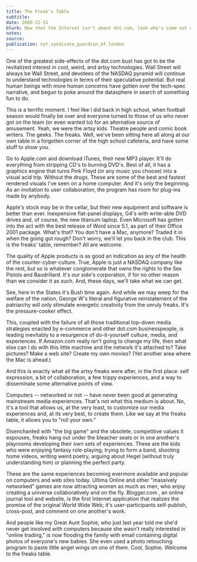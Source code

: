 ```yaml
---
title: The Freak's Table
subtitle:
date: 2000-12-31
blurb: Now that the Internet isn't about dot.com, look who's come out of the woodwork!
notes:
source:
publication: nyt_syndicate_guardian_of_london
---
```


One of the greatest side-effects of the dot.com bust has got to be the revitalized interest in cool, weird, and artsy technologies. Wall Street will always be Wall Street, and devotees of the NASDAQ pyramid will continue to understand technologies in terms of their speculative potential. But real human beings with more human concerns have gotten over the tech-spec narrative, and begun to poke around the datasphere in search of something fun to do.

This is a terrific moment. I feel like I did back in high school, when football season would finally be over and everyone turned to those of us who never got on the team (or even wanted to) for an alternative source of amusement. Yeah, we were the artsy kids. Theatre people and comic book writers. The geeks. The freaks. Well, we've been sitting here all along at our own table in a forgotten corner of the high school cafeteria, and have some stuff to show you.

Go to Apple.com and download iTunes, their new MP3 player. It'll do everything from stripping CD's to burning DVD's. Best of all, it has a graphics engine that turns Pink Floyd (or any music you choose) into a visual acid trip. Without the drugs. These are some of the best and fastest rendered visuals I've seen on a home computer. And it's only the beginning. As an invitation to user collaboration, the program has room for plug-ins made by anybody.

Apple's stock may be in the cellar, but their new equipment and software is better than ever. Inexpensive flat-panel displays, G4's with write-able DVD drives and, of course, the new titanium laptop. Even Microsoft has gotten into the act with the best release of Word since 5.1, as part of their Office 2001 package. What's that? You don't have a Mac, anymore? Traded it in when the going got rough? Don't worry, we'll let you back in the club. This is the freaks' table, remember? All are welcome.

The quality of Apple products is as good an indication as any of the health of the counter-cyber-culture. True, Apple is just a NASDAQ company like the rest, but so is whatever conglomerate that owns the rights to the Sex Pistols and Baudrillard. It's _our_ side's corporation, if for no other reason than we consider it as such. And, these days, we'll take what we can get.

See, here in the States it's Bush time again. And while we may weep for the welfare of the nation, George W's literal and figurative reinstatement of the patriarchy will only stimulate energetic creativity from the unruly freaks. It's the pressure-cooker effect.

This, coupled with the failure of all those traditional top-down media strategies enacted by e-commerce and other dot.com businesspeople, is leading inevitably to a resurgence of do-it-yourself culture, media, and experiences. If Amazon.com really isn't going to change my life, then what else can I do with this little machine and the network it's attached to? Take pictures? Make a web site? Create my own movies? (Yet another area where the Mac is ahead.)

And this is exactly what all the artsy freaks were after, in the first place: self expression, a bit of collaboration, a few trippy experiences, and a way to disseminate some alternative points of view.

Computers -- networked or not -- have never been good at generating mainstream media experiences. That's not what this medium is about. No, it's a tool that allows us, at the very least, to customize our media experiences and, at its very best, to create them. Like we say at the freaks table, it allows you to "roll your own."

Disenchanted with "the big game" and the obsolete, competitive values it espouses, freaks hang out under the bleacher seats or in one another's playrooms developing their own sets of experiences. These are the kids who were enjoying fantasy role-playing, trying to form a band, shooting home videos, writing weird poetry, arguing about Hegel (without truly understanding him) or planning the perfect party.

These are the same experiences becoming evermore available and popular on computers and web sites today. Ultima Online and other "massively networked" games are now attracting women as much as men, who enjoy creating a universe collaboratively and on the fly. Blogger.com , an online journal tool and website, is the first Internet application that realizes the promise of the original World Wide Web; it's user-participants self-publish, cross-post, and comment on one another's work.

And people like my Great Aunt Sophie, who just last year told me she'd never get involved with computers because she wasn't really interested in "online trading," is now flooding the family with email containing digital photos of everyone's new babies. She even used a photo retouching program to paste little angel wings on one of them. Cool, Sophie. Welcome to the freaks table.
